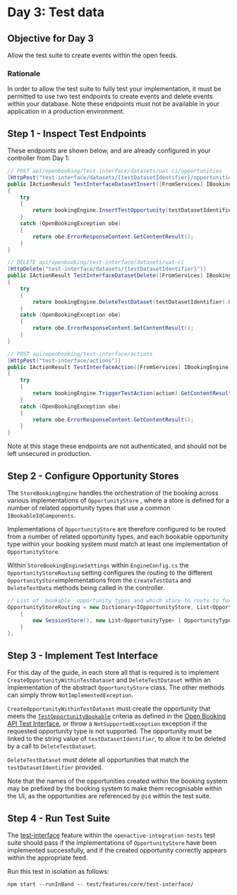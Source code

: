 # Day 3: Test data

## **Objective for Day 3**

Allow the test suite to create events within the open feeds.

### Rationale

In order to allow the test suite to fully test your implementation, it must be permitted to use two test endpoints to create events and delete events within your database. Note these endpoints must not be available in your application in a production environment.

## Step 1 - Inspect Test Endpoints

These endpoints are shown below, and are already configured in your controller from Day 1:

```csharp
// POST api/openbooking/test-interface/datasets/uat-ci/opportunities
[HttpPost("test-interface/datasets/{testDatasetIdentifier}/opportunities")]
public IActionResult TestInterfaceDatasetInsert([FromServices] IBookingEngine bookingEngine, string testDatasetIdentifier, [FromBody] string @event)
{
    try
    {
        return bookingEngine.InsertTestOpportunity(testDatasetIdentifier, @event).GetContentResult();
    }
    catch (OpenBookingException obe)
    {
        return obe.ErrorResponseContent.GetContentResult();
    }
}

// DELETE api/openbooking/test-interface/datasets/uat-ci
[HttpDelete("test-interface/datasets/{testDatasetIdentifier}")]
public IActionResult TestInterfaceDatasetDelete([FromServices] IBookingEngine bookingEngine, string testDatasetIdentifier)
{
    try
    {
        return bookingEngine.DeleteTestDataset(testDatasetIdentifier).GetContentResult();
    }
    catch (OpenBookingException obe)
    {
        return obe.ErrorResponseContent.GetContentResult();
    }
}

// POST api/openbooking/test-interface/actions
[HttpPost("test-interface/actions")]
public IActionResult TestInterfaceAction([FromServices] IBookingEngine bookingEngine, [FromBody] string action)
{
    try
    {
        return bookingEngine.TriggerTestAction(action).GetContentResult();
    }
    catch (OpenBookingException obe)
    {
        return obe.ErrorResponseContent.GetContentResult();
    }
}
```

Note at this stage these endpoints are not authenticated, and should not be left unsecured in production.

## Step 2 - Configure Opportunity Stores

The `StoreBookingEngine` handles the orchestration of the booking across various implementations of `OpportunityStore` , where a store is defined for a number of related opportunity types that use a common `IBookableIdComponents`.

Implementations of `OpportunityStore` are therefore configured to be routed from a number of  related opportunity types, and each bookable opportunity type within your booking system must match at least one implementation of `OpportunityStore`.

Within `StoreBookingEngineSettings` within `EngineConfig.cs`  the `OpportunityStoreRouting` setting configures the routing to the different `OpportunityStore`implementations from the `CreateTestData` and `DeleteTestData` methods being called in the controller.

```csharp
// List of _bookable_ opportunity types and which store to route to for each
OpportunityStoreRouting = new Dictionary<IOpportunityStore, List<OpportunityType>> {
    {
        new SessionStore(), new List<OpportunityType> { OpportunityType.ScheduledSession }
    }
},
```

## Step 3 - Implement Test Interface

For this day of the guide, in each store all that is required is to implement `CreateOpportunityWithinTestDataset` and `DeleteTestDataset` within an implementation of the abstract `OpportunityStore` class. The other methods can simply throw `NotImplementedException`.

`CreateOpportunityWithinTestDataset` must create the opportunity that meets the [`TestOpportunityBookable`](https://openactive.io/test-interface#TestOpportunityBookable) criteria as defined in the [Open Booking API Test Interface](https://openactive.io/test-interface/), or throw a `NotSupportedException` exception if the requested opportunity type is not supported. The opportunity must be linked to the string value of `testDatasetIdentifier`, to allow it to be deleted by a call to `DeleteTestDataset`.

`DeleteTestDataset` must delete all opportunities that match the `testDatasetIdentifier` provided.

Note that the names of the opportunities created within the booking system may be prefixed by the booking system to make them recognisable within the UI, as the opportunities are referenced by `@id` within the test suite.

## Step 4 - Run Test Suite

The [test-interface](https://github.com/openactive/openactive-test-suite/blob/master/packages/openactive-integration-tests/test/features/core/test-interface/README.md) feature within the `openactive-integration-tests` test suite should pass if the implementations of `OpportunityStore` have been implemented successfully, and if the created opportunity correctly appears within the appropriate feed.

Run this test in isolation as follows:

```text
npm start --runInBand -- test/features/core/test-interface/
```

